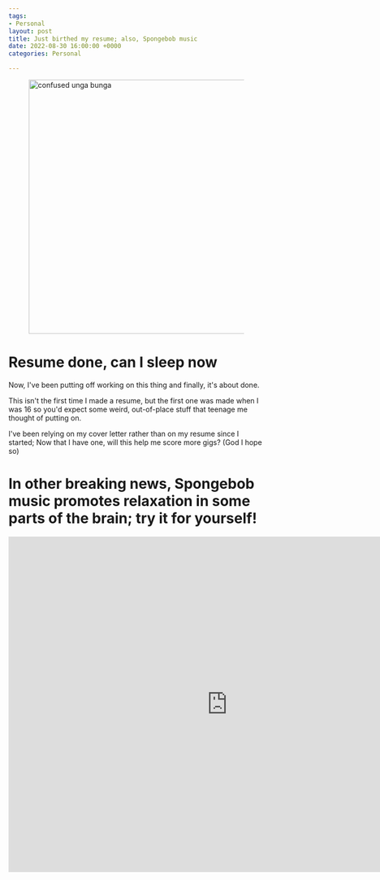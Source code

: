 ```yaml
---
tags:
- Personal
layout: post
title: Just birthed my resume; also, Spongebob music
date: 2022-08-30 16:00:00 +0000
categories: Personal

---
```

<figure><img src="https://cdn.discordapp.com/attachments/993410728088305734/1008758735939846254/students-9709361.jpg" alt="confused unga bunga" style="width:500px;"> <figcaption></figcaption> </figure>

# Resume done, can I sleep now

Now, I've been putting off working on this thing and finally, it's about done.

This isn't the first time I made a resume, but the first one was made when I was 16 so you'd expect some weird, out-of-place stuff that teenage me thought of putting on.

I've been relying on my cover letter rather than on my resume since I started; Now that I have one, will this help me score more gigs? (God I hope so)

# In other breaking news, Spongebob music promotes relaxation in some parts of the brain; try it for yourself!

<iframe width="862" height="660" src="https://www.youtube.com/embed/dJJQTxiW0P8" title="Relaxing SpongeBob Jams for Sleeping/Studying" frameborder="0" allow="accelerometer; autoplay; clipboard-write; encrypted-media; gyroscope; picture-in-picture" allowfullscreen></iframe>
